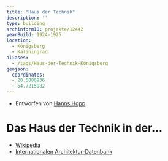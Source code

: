 ```yaml
---
title: "Haus der Technik"
description: ''
type: building
archinformID: projekte/12442
yearBuild: 1924-1925
location:
  - Königsberg
  - Kaliningrad
aliases:
  - /tags/Haus-der-Technik-Königsberg
geojson:
  coordinates:
  - 20.5086936
  - 54.7215982
---
```


* Entworfen von [Hanns Hopp](/tags/Hans-Hopp)

# Das Haus der Technik in der...
* [Wikipedia](https://de.wikipedia.org/wiki/Haus_der_Technik_(K%C3%B6nigsberg))
* [Internationalen Architektur-Datenbank](https://deu.archinform.net/projekte/12442.htm)
